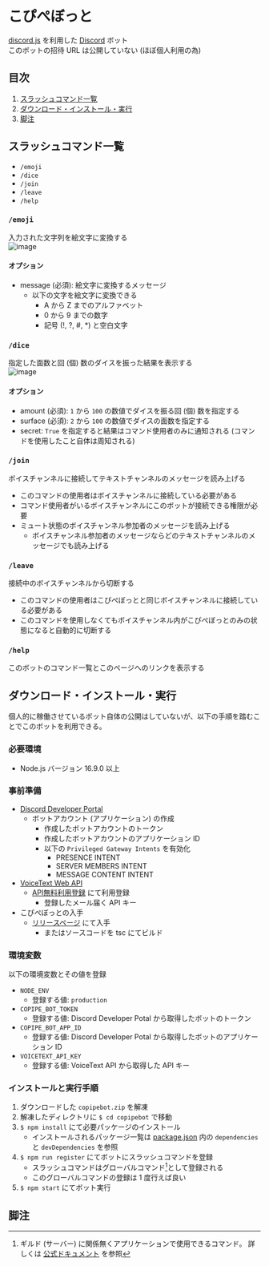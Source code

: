 # こぴぺぼっと
[discord.js](https://discord.js.org/) を利用した [Discord](https://discord.com/) ボット  
このボットの招待 URL は公開していない (ほぼ個人利用の為)


## 目次
1. [スラッシュコマンド一覧](#スラッシュコマンド一覧)
1. [ダウンロード・インストール・実行](#ダウンロード・インストール・実行)
1. [脚注](#脚注)


## スラッシュコマンド一覧
- `/emoji`
- `/dice`
- `/join`
- `/leave`
- `/help`

### `/emoji`
入力された文字列を絵文字に変換する  
![image](/uploads/74d5ff0eec782cad58bc923b66c5cb67/image.png)
#### オプション
- message (必須): 絵文字に変換するメッセージ
    - 以下の文字を絵文字に変換できる
        - A から Z までのアルファベット
        - 0 から 9 までの数字
        - 記号 (!, ?, #, *) と空白文字

### `/dice`
指定した面数と回 (個) 数のダイスを振った結果を表示する  
![image](/uploads/58278d9c2d83f45cf435ec0d2b1741d9/image.png)
#### オプション
- amount (必須): `1` から `100` の数値でダイスを振る回 (個) 数を指定する
- surface (必須): `2` から `100` の数値でダイスの面数を指定する
- secret: `True` を指定すると結果はコマンド使用者のみに通知される
(コマンドを使用したこと自体は周知される)

### `/join`
ボイスチャンネルに接続してテキストチャンネルのメッセージを読み上げる
- このコマンドの使用者はボイスチャンネルに接続している必要がある
- コマンド使用者がいるボイスチャンネルにこのボットが接続できる権限が必要
- ミュート状態のボイスチャンネル参加者のメッセージを読み上げる
    - ボイスチャンネル参加者のメッセージならどのテキストチャンネルのメッセージでも読み上げる

### `/leave`
接続中のボイスチャンネルから切断する
- このコマンドの使用者はこぴぺぼっとと同じボイスチャンネルに接続している必要がある
- このコマンドを使用しなくてもボイスチャンネル内がこぴぺぼっとのみの状態になると自動的に切断する

### `/help`
このボットのコマンド一覧とこのページへのリンクを表示する


## ダウンロード・インストール・実行
個人的に稼働させているボット自体の公開はしていないが、以下の手順を踏むことでこのボットを利用できる。

### 必要環境
- Node.js バージョン 16.9.0 以上

### 事前準備
- [Discord Developer Portal](https://discord.com/developers/applications)
    - ボットアカウント (アプリケーション) の作成
        - 作成したボットアカウントのトークン
        - 作成したボットアカウントのアプリケーション ID
        - 以下の `Privileged Gateway Intents` を有効化
            - PRESENCE INTENT
            - SERVER MEMBERS INTENT
            - MESSAGE CONTENT INTENT
- [VoiceText Web API](https://cloud.voicetext.jp/webapi)
    - [API無料利用登録](https://cloud.voicetext.jp/webapi/api_keys/new) にて利用登録
        - 登録したメール届く API キー
- こぴぺぼっとの入手
    - [リリースページ](https://gitlab.com/S-Del_discordbot/copipebot/-/releases) にて入手
        - またはソースコードを tsc にてビルド

### 環境変数
以下の環境変数とその値を登録
- `NODE_ENV`
    - 登録する値: `production`
- `COPIPE_BOT_TOKEN`
    - 登録する値: Discord Developer Potal から取得したボットのトークン
- `COPIPE_BOT_APP_ID`
    - 登録する値: Discord Developer Potal から取得したボットのアプリケーション ID
- `VOICETEXT_API_KEY`
    - 登録する値: VoiceText API から取得した API キー

### インストールと実行手順
1. ダウンロードした `copipebot.zip` を解凍
1. 解凍したディレクトリに `$ cd copipebot` で移動
1. `$ npm install` にて必要パッケージのインストール
    - インストールされるパッケージ一覧は [package.json](
        https://gitlab.com/S-Del_discordbot/copipebot/-/blob/develop/package.json
    ) 内の `dependencies` と `devDependencies` を参照
1. `$ npm run register` にてボットにスラッシュコマンドを登録
    - スラッシュコマンドはグローバルコマンド[^1]として登録される
    - このグローバルコマンドの登録は 1 度行えば良い
1. `$ npm start` にてボット実行


## 脚注
[^1]: ギルド (サーバー) に関係無くアプリケーションで使用できるコマンド。
詳しくは [公式ドキュメント](
    https://discord.com/developers/docs/interactions/application-commands#making-a-global-command
) を参照
